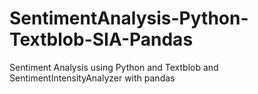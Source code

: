 # SentimentAnalysis-Python-Textblob-SIA-Pandas
 Sentiment Analysis using Python and Textblob and SentimentIntensityAnalyzer with pandas
